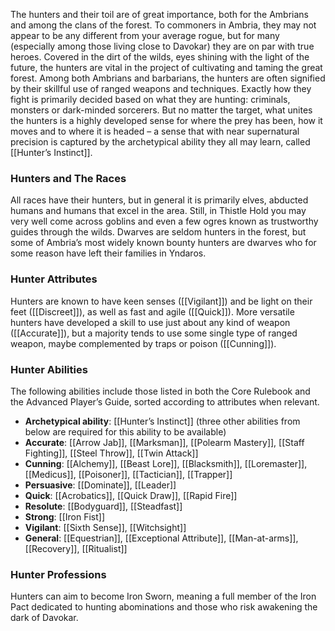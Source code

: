 The hunters and their toil are of great importance, both for the Ambrians and among the clans of the forest. To commoners in Ambria, they may not appear to be any different from your average rogue, but for many (especially among those living close to Davokar) they are on par with true heroes. Covered in the dirt of the wilds, eyes shining with the light of the future, the hunters are vital in the project of cultivating and taming the great forest.
Among both Ambrians and barbarians, the hunters are often signified by their skillful use of ranged weapons and techniques. Exactly how they fight is primarily decided based on what they are hunting: criminals, monsters or dark-minded sorcerers. But no matter the target, what unites the hunters is a highly developed sense for where the prey has been, how it moves and to where it is headed – a sense that with near supernatural precision is captured by the archetypical ability they all may learn, called [[Hunter’s Instinct]].

### Hunters and The Races
All races have their hunters, but in general it is primarily elves, abducted humans and humans that excel in the area. Still, in Thistle Hold you may very well come across goblins and even a few ogres known as trustworthy guides through the wilds. Dwarves are seldom hunters in the forest, but some of Ambria’s most widely known bounty hunters are dwarves who for some reason have left their families in Yndaros.

### Hunter Attributes
Hunters are known to have keen senses ([[Vigilant]]) and be light on their feet ([[Discreet]]), as well as fast and agile ([[Quick]]). More versatile hunters have developed a skill to use just about any kind of weapon ([[Accurate]]), but a majority tends to use some single type of ranged weapon, maybe complemented by traps or poison ([[Cunning]]).

### Hunter Abilities
The following abilities include those listed in both the Core Rulebook and the Advanced Player’s Guide, sorted according to attributes when relevant.
- **Archetypical ability**: [[Hunter’s Instinct]] (three other abilities from below are required for this ability to be available) 
- **Accurate**: [[Arrow Jab]], [[Marksman]], [[Polearm Mastery]], [[Staff Fighting]], [[Steel Throw]], [[Twin Attack]]
- **Cunning**: [[Alchemy]], [[Beast Lore]], [[Blacksmith]], [[Loremaster]], [[Medicus]], [[Poisoner]], [[Tactician]], [[Trapper]]
- **Persuasive**: [[Dominate]], [[Leader]]
- **Quick**: [[Acrobatics]], [[Quick Draw]], [[Rapid Fire]]
- **Resolute**: [[Bodyguard]], [[Steadfast]] 
- **Strong**: [[Iron Fist]] 
- **Vigilant**: [[Sixth Sense]], [[Witchsight]]
- **General**: [[Equestrian]], [[Exceptional Attribute]], [[Man-at-arms]], [[Recovery]], [[Ritualist]]

### Hunter Professions
Hunters can aim to become Iron Sworn, meaning a full member of the Iron Pact dedicated to hunting abominations and those who risk awakening the dark of Davokar.